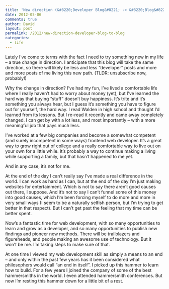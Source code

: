 ```yaml
---
title: 'New direction (&#8220;Developer Blog&#8221; -> &#8220;Blog&#8221;)'
date: 2012-05-06
comments: true
author: David
layout: post
permalink: /2012/new-direction-developer-blog-to-blog
categories:
  - life
---
```

Lately I&#8217;ve come to terms with the fact I need to try something new in my life &#8211; a true change in direction. I anticipate that this blog will take the same direction, so there will likely be less and less &#8220;developer&#8221; posts and more and more posts of me living this new path. (TLDR: unsubscribe now, probably!)

Why the change in direction? I&#8217;ve had my fun, I&#8217;ve lived a comfortable life where I really haven&#8217;t had to worry about money (yet), but I&#8217;ve learned the hard way that buying &#8220;stuff&#8221; doesn&#8217;t buy happiness. It&#8217;s trite and it&#8217;s something you always hear, but I guess it&#8217;s something you have to figure out for yourself, the hard way. I read Walden in high school and thought I&#8217;d learned from its lessons. But I re-read it recently and came away completely changed. I can get by with a lot less, and most importantly &#8211; with a more meaningful job that pays much less.

I&#8217;ve worked at a few big companies and become a somewhat competent (and surely incompetent in some ways) frontend web developer. It&#8217;s a great way to grow right out of college and a really comfortable way to live out on your own for a little while. It&#8217;s probably a way to continue making a living while supporting a family, but that hasn&#8217;t happened to me yet.

And in any case, it&#8217;s not for me.

At the end of the day I can&#8217;t really say I&#8217;ve made a real difference in the world. I can work as hard as I can, but at the end of the day I&#8217;m just making websites for entertainment. Which is not to say there aren&#8217;t good causes out there, I suppose. And it&#8217;s not to say I can&#8217;t funnel some of this money into good causes, which I&#8217;m been forcing myself to do more and more in very small ways (I seem to be a naturally selfish person, but I&#8217;m trying to get better in that respect). But I can&#8217;t get past the feeling that my time can be better spent.

Now&#8217;s a fantastic time for web development, with so many opportunities to learn and grow as a developer, and so many opportunities to publish new findings and pioneer new methods. There will be trailblazers and figureheads, and people making an awesome use of technology. But it won&#8217;t be me. I&#8217;m taking steps to make sure of that.

At one time I viewed my web development skill as simply a means to an end &#8211; and only within the past few years has it been considered what philosophers would call &#8220;an end in itself&#8221;. I picked up this hammer to learn how to build. For a few years I joined the company of some of the best hammersmiths in the world. I even attended hammersmith conferences. But now I&#8217;m resting this hammer down for a little bit of a rest.